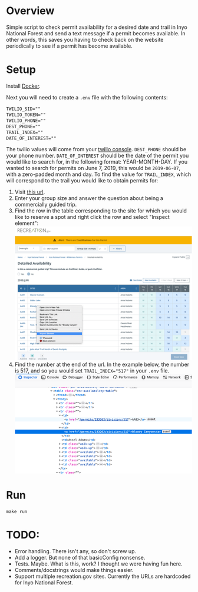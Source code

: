 # Overview
Simple script to check permit availability for a desired date and trail in Inyo National Forest and send a text message if a permit becomes available. In other words, this saves you having to check back on the website periodically to see if a permit has become available.

# Setup
Install [Docker](https://docs.docker.com/install/#supported-platforms).

Next you will need to create a `.env` file with the following contents:
```
TWILIO_SID=""
TWILIO_TOKEN=""
TWILIO_PHONE=""
DEST_PHONE=""
TRAIL_INDEX=""
DATE_OF_INTEREST=""
```
The twilio values will come from your [twilio console](https://www.twilio.com/console). `DEST_PHONE` should be your phone number. `DATE_OF_INTEREST` should be the date of the permit you would like to search for, in the following format: YEAR-MONTH-DAY. If you wanted to search for permits on June 7, 2019, this would be `2019-06-07`, with a zero-padded month and day. To find the value for `TRAIL_INDEX`, which will correspond to the trail you would like to obtain permits for: 

1. Visit [this url](https://www.recreation.gov/permits/233262/registration/detailed-availability?type=overnight-permit&date=6/13/2019).
2. Enter your group size and answer the question about being a commercially guided trip.
3. Find the row in the table corresponding to the site for which you would like to reserve a spot and right click the row and select "Inspect element":
![Inspect element on the row](instructions1.png)
4. Find the number at the end of the url. In the example below, the number is 517, and so you would set `TRAIL_INDEX="517"` in your `.env` file.
![Find number at the end of the link](instructions2.png)

# Run
```
make run
```

# TODO:
* Error handling. There isn't any, so don't screw up.
* Add a logger. But none of that basicConfig nonsense.
* Tests. Maybe. What is this, work? I thought we were having fun here.
* Comments/docstrings would make things easier.
* Support multiple recreation.gov sites. Currently the URLs are hardcoded for Inyo National Forest.
